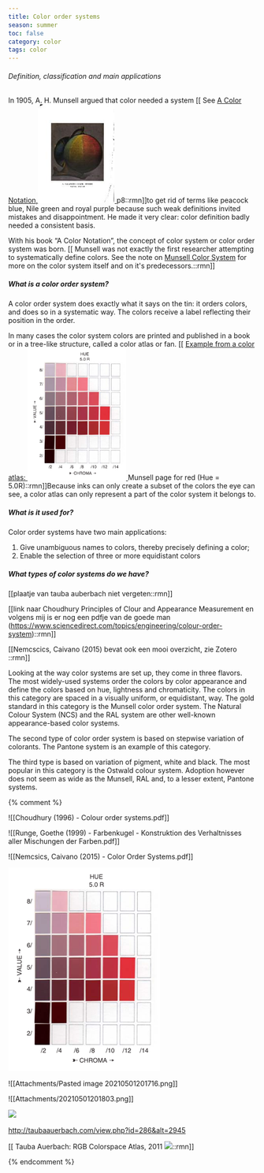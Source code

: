 ```yaml
---
title: Color order systems
season: summer
toc: false
category: color
tags: color
---
```

###### Definition, classification and main applications



In 1905, A. H. Munsell argued that color needed a system [[
See <a href="https://drive.google.com/file/d/16bqqGIdSOmWVKFwc54g4eqtJonIMtui9" class="tooltip">A Color Notation,<span><img class="callout" src="/assets/img/Munsell_(1905)_-_A_Color_Notation.jpg"></span>
</a>p8::rmn]]to get rid of terms like peacock blue, Nile green and royal purple because such weak definitions invited mistakes and disappointment. He made it very clear: color definition badly needed a consistent basis.



With his book “A Color Notation”, the concept of color system or color order system was born. [[
Munsell was not exactly the first researcher attempting to systematically define colors. See the note on [Munsell Color System](https://festive-bhabha-073837.netlify.app/notes/munsell-color-system) for more on the color system itself and on it's predecessors.::rmn]]


##### What is a color order system?
A color order system does exactly what it says on the tin: it orders colors, and does so in a systematic way. The colors receive a label reflecting their position in the order.



In many cases the color system colors are printed and published in a book or in a tree-like structure, called a color atlas or fan. [[
<a href="https://codepen.io/anon/pen/rgPKvy" class="tooltip">
    Example from a color atlas:
	<span><img class="callout" src="/assets/img/20210501184610.png" width="200"/></span>
</a>Munsell page for red (Hue = 5.0R)::rmn]]Because inks can only create a subset of the colors the eye can see, a color atlas can only represent a part of the color system it belongs to.


##### What is it used for?
Color order systems have two main applications:
1.  Give unambiguous names to colors, thereby precisely defining a color;
2.  Enable the selection of three or more equidistant colors


##### What types of color systems do we have?
[[plaatje van tauba auberbach niet vergeten::rmn]]


[[link naar Choudhury Principles of Clour and Appearance Measurement en volgens mij is er nog een pdfje van de goede man (https://www.sciencedirect.com/topics/engineering/colour-order-system)::rmn]]

[[Nemcscics, Caivano (2015) bevat ook een mooi overzicht, zie Zotero ::rmn]]

Looking at the way color systems are set up, they come in three flavors. The most widely-used systems order the colors by color appearance and define the colors based on hue, lightness and chromaticity. The colors in this category are spaced in a visually uniform, or equidistant, way. The gold standard in this category is the Munsell color order system. The Natural Colour System (NCS) and the RAL system are other well-known appearance-based color systems.



The second type of color order system is based on stepwise variation of colorants. The Pantone system is an example of this category.



The third type is based on variation of pigment, white and black. The most popular in this category is the Ostwald colour system. Adoption however does not seem as wide as the Munsell, RAL and, to a lesser extent, Pantone systems.



{% comment %}




![[Choudhury (1996) - Colour order systems.pdf]]

![[Runge, Goethe (1999) - Farbenkugel - Konstruktion des Verhaltnisses aller Mischungen der Farben.pdf]]

![[Nemcsics, Caivano (2015) - Color Order Systems.pdf]]



![alt text](/assets/img/20210501184610.png "Munsell example")

![[Attachments/Pasted image 20210501201716.png]]

![[Attachments/20210501201803.png]]

![](https://tauba.s3.amazonaws.com/large/Tauba_Auerbach_RGB_Atlas_BLUE_Back_008_Photo_Steven_Probert-Tauba-Auerbach-large.jpg)



http://taubaauerbach.com/view.php?id=286&alt=2945

[[
Tauba Auerbach: RGB Colorspace Atlas, 2011 ![](https://tauba.s3.amazonaws.com/thumb/Tauba_Auerbach_RGB_Atlas_BLUE_Back_008_Photo_Steven_Probert-Tauba-Auerbach-small.jpg)::rmn]]

{% endcomment %}